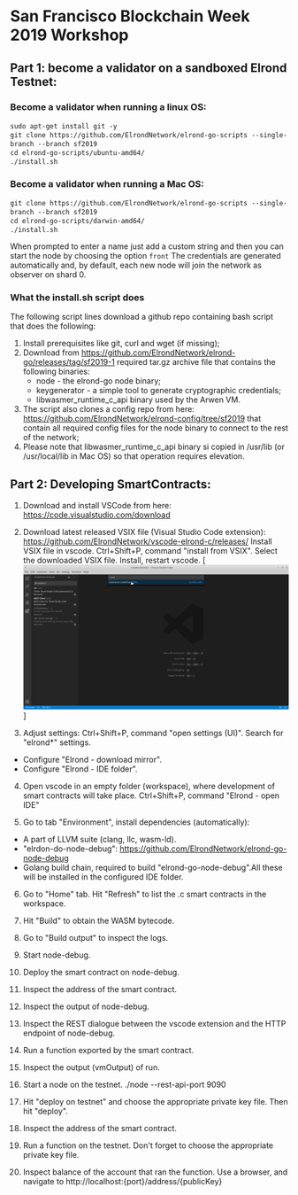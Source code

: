 # San Francisco Blockchain Week 2019 Workshop

## Part 1: become a validator on a sandboxed Elrond Testnet:
### Become a validator when running a linux OS:
```
sudo apt-get install git -y
git clone https://github.com/ElrondNetwork/elrond-go-scripts --single-branch --branch sf2019
cd elrond-go-scripts/ubuntu-amd64/
./install.sh
```

### Become a validator when running a Mac OS:
```
git clone https://github.com/ElrondNetwork/elrond-go-scripts --single-branch --branch sf2019
cd elrond-go-scripts/darwin-amd64/
./install.sh
```

When prompted to enter a name just add a custom string and then you can start the node by choosing the option `front`
The credentials are generated automatically and, by default, each new node will join the network as observer on shard 0. 


### What the install.sh script does

The following script lines download a github repo containing bash script that does the following:
1. Install prerequisites like git, curl and wget (if missing);
1. Download from https://github.com/ElrondNetwork/elrond-go/releases/tag/sf2019-1 required tar.gz archive file that contains the following binaries: 
      - node - the elrond-go node binary;
      - keygenerator - a simple tool to generate cryptographic credentials;
      - libwasmer_runtime_c_api binary used by the Arwen VM.
1. The script also clones a config repo from here: https://github.com/ElrondNetwork/elrond-config/tree/sf2019 that contain all required config files for the node binary to connect to the rest of the network;
1. Please note that libwasmer_runtime_c_api binary si copied in /usr/lib (or /usr/local/lib in Mac OS) so that operation requires elevation.

###


## Part 2: Developing SmartContracts:

1) Download and install VSCode from here: https://code.visualstudio.com/download

2) Download latest released VSIX file (Visual Studio Code extension):
https://github.com/ElrondNetwork/vscode-elrond-c/releases/
Install VSIX file in vscode.
Ctrl+Shift+P, command "install from VSIX". Select the downloaded VSIX file. Install, restart vscode.
[![](https://github.com/ElrondNetwork/sfbw2019/blob/master/images/001%20-%20install%20extension.png)]


3) Adjust settings: Ctrl+Shift+P, command "open settings (UI)". Search for "elrond*" settings.
- Configure "Elrond - download mirror".
- Configure "Elrond - IDE folder".

4) Open vscode in an empty folder (workspace), where development of smart contracts will take place.
Ctrl+Shift+P, command "Elrond - open IDE"

5) Go to tab "Environment", install dependencies (automatically):
- A part of LLVM suite (clang, llc, wasm-ld).
- "elrdon-do-node-debug": https://github.com/ElrondNetwork/elrond-go-node-debug
- Golang build chain, required to build "elrond-go-node-debug".All these will be installed in the configured IDE folder.

6) Go to "Home" tab. Hit "Refresh" to list the .c smart contracts in the workspace.

7) Hit "Build" to obtain the WASM bytecode.

8) Go to "Build output" to inspect the logs.

9) Start node-debug.

10) Deploy the smart contract on node-debug.

11) Inspect the address of the smart contract.

12) Inspect the output of node-debug.

13) Inspect the REST dialogue between the vscode extension and the HTTP endpoint of node-debug.

14) Run a function exported by the smart contract.

15) Inspect the output (vmOutput) of run.

16) Start a node on the testnet.
./node --rest-api-port 9090

17) Hit "deploy on testnet" and choose the appropriate private key file. Then hit "deploy".

18) Inspect the address of the smart contract.

19) Run a function on the testnet. Don't forget to choose the appropriate private key file.

20) Inspect balance of the account that ran the function.
Use a browser, and navigate to http://localhost:{port}/address/{publicKey}

